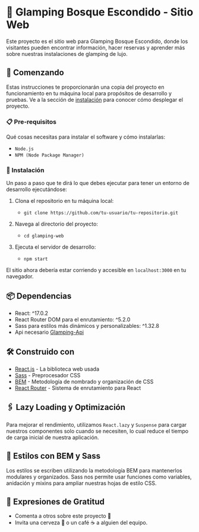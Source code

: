 # 🌲 Glamping Bosque Escondido - Sitio Web

Este proyecto es el sitio web para Glamping Bosque Escondido, donde los visitantes pueden encontrar información, hacer reservas y aprender más sobre nuestras instalaciones de glamping de lujo.

## 🚀 Comenzando

Estas instrucciones te proporcionarán una copia del proyecto en funcionamiento en tu máquina local para propósitos de desarrollo y pruebas. Ve a la sección de [instalación](#-instalación) para conocer cómo desplegar el proyecto.

### 📋 Pre-requisitos

Qué cosas necesitas para instalar el software y cómo instalarlas:

- `Node.js`
- `NPM (Node Package Manager)`

### 🔧 Instalación

Un paso a paso que te dirá lo que debes ejecutar para tener un entorno de desarrollo ejecutándose:

1. Clona el repositorio en tu máquina local:

   - `git clone https://github.com/tu-usuario/tu-repositorio.git`

2. Navega al directorio del proyecto:

   - `cd glamping-web`

3. Ejecuta el servidor de desarrollo:

   - `npm start`

El sitio ahora debería estar corriendo y accesible en `localhost:3000` en tu navegador.

## 📦 Dependencias

- React: ^17.0.2
- React Router DOM para el enrutamiento: ^5.2.0
- Sass para estilos más dinámicos y personalizables: ^1.32.8
- Api necesario [Glamping-Api](https://github.com/iTzKevinPG/glamping-api)

## 🛠️ Construido con

- [React.js](https://es.reactjs.org/) - La biblioteca web usada
- [Sass](https://sass-lang.com/) - Preprocesador CSS
- [BEM](http://getbem.com/) - Metodología de nombrado y organización de CSS
- [React Router](https://reactrouter.com/) - Sistema de enrutamiento para React

## 🖇️ Lazy Loading y Optimización

Para mejorar el rendimiento, utilizamos `React.lazy` y `Suspense` para cargar nuestros componentes solo cuando se necesiten, lo cual reduce el tiempo de carga inicial de nuestra aplicación.

## 🎨 Estilos con BEM y Sass

Los estilos se escriben utilizando la metodología BEM para mantenerlos modulares y organizados. Sass nos permite usar funciones como variables, anidación y mixins para ampliar nuestras hojas de estilo CSS.

## 🎁 Expresiones de Gratitud

- Comenta a otros sobre este proyecto 📢
- Invita una cerveza 🍺 o un café ☕ a alguien del equipo.
